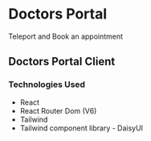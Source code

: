 # Doctors Portal

Teleport and Book an appointment

## Doctors Portal Client

### Technologies Used

- React
- React Router Dom (V6)
- Tailwind
- Tailwind component library - DaisyUI
